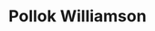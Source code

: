 ---
title: "Pollok Williamson"
url: /ayr/pollok-williamson-mount-oliphant-crescent/
shop: butcher
---
